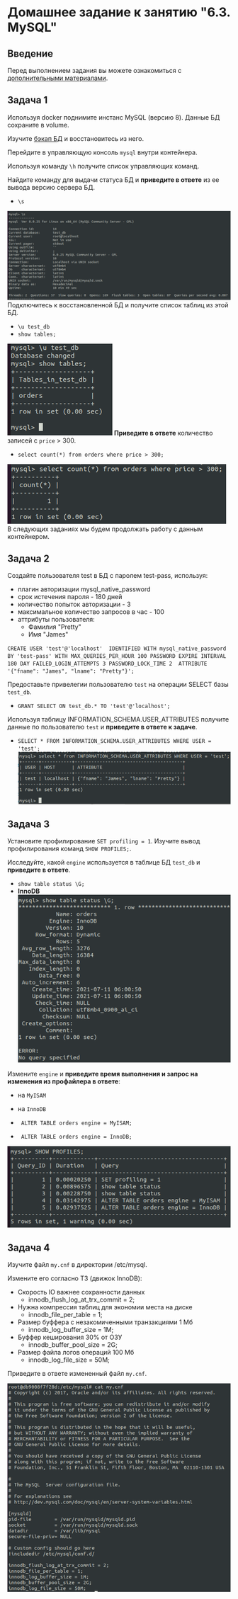 # Домашнее задание к занятию "6.3. MySQL"

## Введение

Перед выполнением задания вы можете ознакомиться с 
[дополнительными материалами](https://github.com/netology-code/virt-homeworks/tree/master/additional/README.md).

## Задача 1

Используя docker поднимите инстанс MySQL (версию 8). Данные БД сохраните в volume.

Изучите [бэкап БД](https://github.com/netology-code/virt-homeworks/tree/master/06-db-03-mysql/test_data) и 
восстановитесь из него.

Перейдите в управляющую консоль `mysql` внутри контейнера.

Используя команду `\h` получите список управляющих команд.

Найдите команду для выдачи статуса БД и **приведите в ответе** из ее вывода версию сервера БД.
- `\s`

![img.png](img.png)
Подключитесь к восстановленной БД и получите список таблиц из этой БД.

- `\u test_db`
- `show tables;`

![img_1.png](img_1.png)
**Приведите в ответе** количество записей с `price` > 300.

  - `select count(*) from orders where price > 300;`

![img_2.png](img_2.png)
В следующих заданиях мы будем продолжать работу с данным контейнером.

## Задача 2

Создайте пользователя test в БД c паролем test-pass, используя:
- плагин авторизации mysql_native_password
- срок истечения пароля - 180 дней 
- количество попыток авторизации - 3 
- максимальное количество запросов в час - 100
- аттрибуты пользователя:
    - Фамилия "Pretty"
    - Имя "James"

`CREATE USER 'test'@'localhost' 
IDENTIFIED WITH mysql_native_password BY 'test-pass'
WITH MAX_QUERIES_PER_HOUR 100
PASSWORD EXPIRE INTERVAL 180 DAY
FAILED_LOGIN_ATTEMPTS 3 PASSWORD_LOCK_TIME 2 
ATTRIBUTE '{"fname": "James", "lname": "Pretty"}';`

Предоставьте привелегии пользователю `test` на операции SELECT базы `test_db`.

  - `GRANT SELECT ON test_db.* TO 'test'@'localhost';`    

Используя таблицу INFORMATION_SCHEMA.USER_ATTRIBUTES получите данные по пользователю `test` и 
**приведите в ответе к задаче**.
- `SELECT * FROM INFORMATION_SCHEMA.USER_ATTRIBUTES WHERE USER = 'test';`
![img_3.png](img_3.png)

## Задача 3

Установите профилирование `SET profiling = 1`.
Изучите вывод профилирования команд `SHOW PROFILES;`.

Исследуйте, какой `engine` используется в таблице БД `test_db` и **приведите в ответе**.
   - `show table status \G;`
   - **InnoDB**
![img_4.png](img_4.png)
     
Измените `engine` и **приведите время выполнения и запрос на изменения из профайлера в ответе**:
- на `MyISAM`
- на `InnoDB`

- ` ALTER TABLE orders engine = MyISAM;`
- ` ALTER TABLE orders engine = InnoDB;`

![img_5.png](img_5.png)

## Задача 4 

Изучите файл `my.cnf` в директории /etc/mysql.

Измените его согласно ТЗ (движок InnoDB):
- Скорость IO важнее сохранности данных
   - innodb_flush_log_at_trx_commit = 2;
- Нужна компрессия таблиц для экономии места на диске
   - innodb_file_per_table = 1;
- Размер буффера с незакомиченными транзакциями 1 Мб
   - innodb_log_buffer_size = 1M;
- Буффер кеширования 30% от ОЗУ
   - innodb_buffer_pool_size = 2G;
- Размер файла логов операций 100 Мб
   - innodb_log_file_size = 50M;

Приведите в ответе измененный файл `my.cnf`.

![img_6.png](img_6.png)